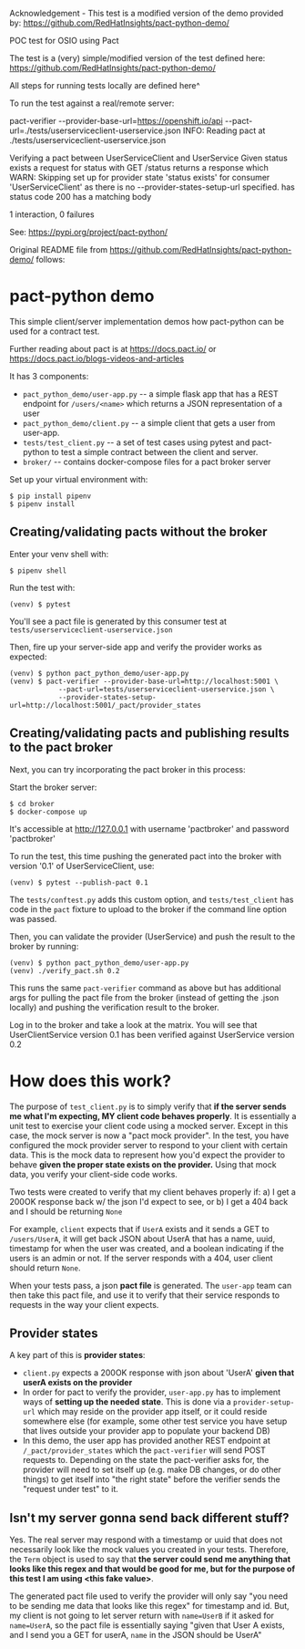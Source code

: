 Acknowledgement - This test is a modified version of the demo provided by: https://github.com/RedHatInsights/pact-python-demo/



POC test for OSIO using Pact

The test is a (very) simple/modified version of the test defined here: https://github.com/RedHatInsights/pact-python-demo/

All steps for running tests locally are defined here^

To run the test against a real/remote server:

pact-verifier --provider-base-url=https://openshift.io/api --pact-url=./tests/userserviceclient-userservice.json
INFO: Reading pact at ./tests/userserviceclient-userservice.json

Verifying a pact between UserServiceClient and UserService
  Given status exists
    a request for status
      with GET /status
        returns a response which
WARN: Skipping set up for provider state 'status exists' for consumer 'UserServiceClient' as there is no --provider-states-setup-url specified.
          has status code 200
          has a matching body

1 interaction, 0 failures

See:  https://pypi.org/project/pact-python/






Original README file from https://github.com/RedHatInsights/pact-python-demo/ follows:


pact-python demo
================

This simple client/server implementation demos how pact-python can be used for a contract test.

Further reading about pact is at https://docs.pact.io/ or https://docs.pact.io/blogs-videos-and-articles

It has 3 components:
* `pact_python_demo/user-app.py` -- a simple flask app that has a REST endpoint for `/users/<name>` which returns a JSON representation of a user
* `pact_python_demo/client.py` -- a simple client that gets a user from user-app.
* `tests/test_client.py` -- a set of test cases using pytest and pact-python to test a simple
contract between the client and server.
* `broker/` -- contains docker-compose files for a pact broker server

Set up your virtual environment with:

```
$ pip install pipenv
$ pipenv install
```

## Creating/validating pacts without the broker

Enter your venv shell with:
```
$ pipenv shell
```

Run the test with:
```
(venv) $ pytest
```

You'll see a pact file is generated by this consumer test at `tests/userserviceclient-userservice.json`

Then, fire up your server-side app and verify the provider works as expected:
```
(venv) $ python pact_python_demo/user-app.py
(venv) $ pact-verifier --provider-base-url=http://localhost:5001 \
            --pact-url=tests/userserviceclient-userservice.json \
            --provider-states-setup-url=http://localhost:5001/_pact/provider_states
```

## Creating/validating pacts and publishing results to the pact broker
Next, you can try incorporating the pact broker in this process:

Start the broker server:
```
$ cd broker
$ docker-compose up
```
It's accessible at http://127.0.0.1 with username 'pactbroker' and password 'pactbroker'


To run the test, this time pushing the generated pact into the broker with version '0.1' of UserServiceClient, use:
```
(venv) $ pytest --publish-pact 0.1
```

The `tests/conftest.py` adds this custom option, and `tests/test_client` has code in the `pact` fixture to upload to the broker if the command line option was passed.


Then, you can validate the provider (UserService) and push the result to the broker by running:
```
(venv) $ python pact_python_demo/user-app.py
(venv) ./verify_pact.sh 0.2
```

This runs the same `pact-verifier` command as above but has additional args for pulling the pact file from the broker (instead of getting the .json locally) and pushing the verification result to the broker.

Log in to the broker and take a look at the matrix. You will see that UserClientService version 0.1 has been verified against UserService version 0.2


How does this work?
===================

The purpose of `test_client.py` is to simply verify that **if the server sends me what I'm expecting, MY client code behaves properly**. It is essentially a unit test to exercise your client code using a mocked server. Except in this case, the mock server is now a "pact mock provider". In the test, you have configured the mock provider server to respond to your client with certain data. This is the mock data to represent how you'd expect the provider to behave **given the proper state exists on the provider.** Using that mock data, you verify your client-side code works.

Two tests were created to verify that my client behaves properly if: a) I get a 200OK response back w/ the json I'd expect to see, or b) I get a 404 back and I should be returning `None`

For example, `client` expects that if `UserA` exists and it sends a GET to `/users/UserA`, it will get back JSON about UserA that has a name, uuid, timestamp for when the user was created, and a boolean indicating if the users is an admin or not. If the server responds with a 404, user client should return `None`.

When your tests pass, a json **pact file** is generated. The `user-app` team can then take this pact file, and use it to verify that their service responds to requests in the way your client expects.

## Provider states

A key part of this is **provider states**:
* `client.py` expects a 200OK response with json about 'UserA' **given that userA exists on the provider**
* In order for pact to verify the provider, `user-app.py` has to implement ways of **setting up the needed state**. This is done via a `provider-setup-url` which may reside on the provider app itself, or it could reside somewhere else (for example, some other test service you have setup that lives outside your provider app to populate your backend DB)
* In this demo, the user app has provided another REST endpoint at `/_pact/provider_states` which the `pact-verifier` will send POST requests to. Depending on the state the pact-verifier asks for, the provider will need to set itself up (e.g. make DB changes, or do other things) to get itself into "the right state" before the verifier sends the "request under test" to it.

## Isn't my server gonna send back different stuff?
Yes. The real server may respond with a timestamp or uuid that does not necessarily look like the mock values you created in your tests. Therefore, the `Term` object is used to say that **the server could send me anything that looks like this regex and that would be good for me, but for the purpose of this test I am using \<this fake value\>**.

The generated pact file used to verify the provider will only say "you need to be sending me data that looks like this regex" for timestamp and id. But, my client is not going to let server return with `name=UserB` if it asked for `name=UserA`, so the pact file is essentially saying "given that User A exists, and I send you a GET for userA, `name` in the JSON should be UserA"
